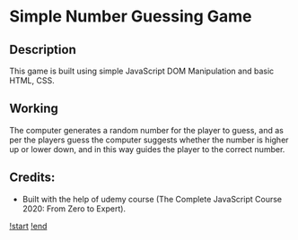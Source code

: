 # Simple Number Guessing Game

## Description
This game is built using simple JavaScript DOM Manipulation and basic HTML, CSS.

## Working
The computer generates a random number for the player to guess, and as per the players guess the computer suggests whether the number is higher up or lower down,
and in this way guides the player to the correct number.

## Credits:
   * Built with the help of udemy course (The Complete JavaScript Course 2020: From Zero to Expert).

[!start](Images/start.png)
[!end](Images/end.png)